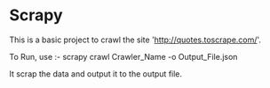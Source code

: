 # Scrapy
This is a basic project to crawl the site 'http://quotes.toscrape.com/'.

To Run, use :-  scrapy crawl Crawler_Name -o Output_File.json

It scrap the data and output it to the output file.
